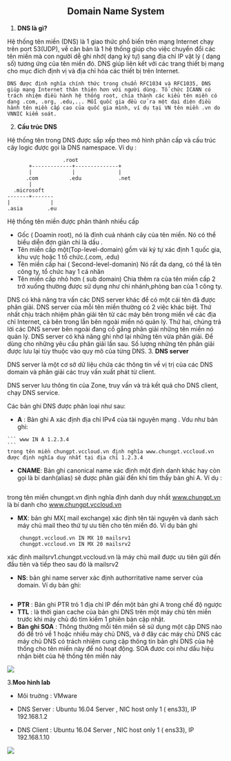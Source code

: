 <h2 style="text-align: center;markdown ="1> Domain Name System</h2>

1. **DNS là gì?**

  Hệ thống tên miền (DNS) là 1 giao thức phổ biến trên mạng Internet chạy trên port 53(UDP), về căn bản là 1 hệ thống giúp cho việc chuyển đổi các tên miền mà con người dễ ghi nhớ( dạng ký tự) sang địa chỉ IP vật lý ( dạng số) tương ứng của tên miền đó. DNS giúp liên kết với các trang thiết bị mạng cho mục đích định vị và địa chỉ hóa các thiết bị trên Internet.

    DNS được định nghĩa chính thức trong chuẩn RFC1034 và RFC1035, DNS giúp mạng Internet thân thiện hơn với người dùng. Tổ chức ICANN có trách nhiệm điều hành hệ thống root, chia thành các kiểu tên miền có dạng .com, .org, .edu,... Mỗi quốc gia đều cử ra một dại diện điều hành tên miền cấp cao của quốc gia mình, ví dụ tại VN tên miền .vn do VNNIC kiểm soát.
2.  **Cấu trúc DNS**

  Hệ thống tên trong DNS được sắp xếp theo mô hình phân cấp và cấu trúc cây logic được gọi là DNS namespace. Ví dụ :
```sequence
                  .root
       +-------------+--------------+
       |             |              |
      .com          .edu            .net
       |
  .microsoft
-------+-------
|             |
.asia        .eu
```   
Hệ thống tên miền được phân thành nhiều cấp
  - Gốc ( Doamin root), nó là đỉnh cuả nhánh cây của tên miền. Nó có thể biểu diễn đơn giản chỉ là dấu .
  - Tên miền cấp một(Top-level-domain) gồm vài ký tự xác định 1 quốc gia, khu vực hoặc 1 tổ chức.(.com, .edu)
  - Tên miền cấp hai ( Second-level-domanin) Nó rất đa dạng, có thể là tên công ty, tổ chức hay 1 cá nhân
  - Tên miền cấp nhỏ hơn ( sub domain) Chia thêm ra của tên miền cấp 2 trở xuống thường được sử dụng như chi nhánh,phòng ban của 1 công ty.

  DNS có khả năng tra vấn các DNS server khác để có một cái tên đã được phân giải. DNS server của mỗi tên miền thường có 2 việc khác biệt. Thứ nhất chịu trách nhiệm phân giải tên từ các máy bên trong miền về các địa chỉ Internet, cả bên trong lẫn bên ngoài miền nó quản lý. Thứ hai, chúng trả lời các DNS server bên ngoài đang cố gắng phân giải những tên miền nó quản lý. DNS server có khả năng ghi nhớ lại những tên vừa phân giải. Để dùng cho những yêu cầu phân giải lần sau. Số lượng những tên phân giải được lưu lại tùy thuộc vào quy mô của từng DNS.
3. **DNS server**

  DNS server là một cơ sở dữ liệu chứa các thông tin về vị trị của các DNS domain và phân giải các truy vấn xuất phát từ client.

  DNS server lưu thông tin của Zone, truy vấn và trả kết quả cho DNS client, chạy DNS service.

  Các bản ghi DNS được phân loại như sau:
   - **A** : Bản ghi A xác định địa chỉ IPv4 của tài nguyên mạng . Vdu như bản ghi:

    ``` www IN A 1.2.3.4
    ```
    trong tên miền chungpt.vccloud.vn định nghĩa www.chungpt.vccloud.vn được định nghĩa duy nhất tại địa chỉ 1.2.3.4

   - **CNAME**: Bản ghi canonical name xác định một định danh khác hay còn gọi là bí danh(alias) sẽ được phân giải đến khi tìm thấy bản ghi A. Ví dụ :
   ``` www IN CNAME www.chungpt.vccloud.vn
   ```
   trong tên miền chungpt.vn định nghĩa định danh duy nhất www.chungpt.vn là bí danh cho www.chungpt.vccloud.vn

   - **MX**: bản ghi MX( mail exchange) xác định tên tài nguyên và danh sách máy chủ mail theo thứ tự ưu tiên cho tên miền đó. Ví dụ bản ghi
   ```
       chungpt.vccloud.vn IN MX 10 mailsrv1
       chungpt.vccloud.vn IN MX 20 mailsrv2
   ```
   xác định mailsrv1.chungpt.vccloud.vn là máy chủ mail được ưu tiên gửi đến đầu tiên và tiếp theo sau đó là mailsrv2

   - **NS**: bản ghi name server xác định authorritative name server của domain. Ví dụ bản ghi:
       ``` chungpt.vccloud.vn IN NS ns1.chungpt.vccloud.vn
       ```
   - **PTR** : Bản ghi PTR trỏ 1 địa chỉ IP đến một bản ghi A trong chế độ ngược
   - **TTL** : là thời gian cache của bản ghi DNS trên một máy chủ tên miền trước khi máy chủ đó tìm kiếm 1 phiên bản cập nhật.
   - **Bản ghi SOA** : Thông thường mỗi tên miền sẽ sử dụng một cặp DNS nào đó để trỏ về  1 hoặc nhiều máy chủ DNS, và ở đây các máy chủ DNS các máy chủ DNS có trách nhiệm cung cập thông tin bản ghi DNS của hệ thống cho tên miền này để nó hoạt động. SOA đươc coi như dấu hiệu nhận biêt của hệ thống tên miền này

   <img src=http://i.imgur.com/gzBaNVO.jpg>
 
 3.**Moo hình lab**
 
  - Môi truờng : VMware

  - DNS Server : Ubuntu 16.04 Server , NIC host only 1 ( ens33), IP 192.168.1.2

  - DNS Client : Ubuntu 16.04 Server , NIC host only 1 ( ens33), IP 192.168.1.10

<img src =http://i.imgur.com/QA3JeRv.png >
